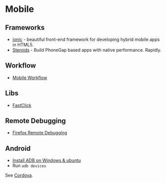 # Mobile

## Frameworks

* [ionic](http://ionicframework.com/) - beautiful front-end framework for developing hybrid mobile apps in HTML5.
* [Steroids](http://www.appgyver.com/steroids) - Build PhoneGap based apps with native performance. Rapidly.

## Workflow
* [Mobile Workflow](https://speakerdeck.com/addyosmani/mobile-workflow)

## Libs
* [FastClick](https://github.com/ftlabs/fastclick)

## Remote Debugging
* [Firefox Remote Debugging](https://developer.mozilla.org/en-US/docs/Tools/Remote_Debugging)

## Android
* [Install ADB on Windows & ubuntu](http://androidforums.com/lg-spirit-4g/692656-install-adb-windows-ubuntu-12-04-12-10-a.html)
* Run ```adb devices```

See [Cordova](Cordova.md).
